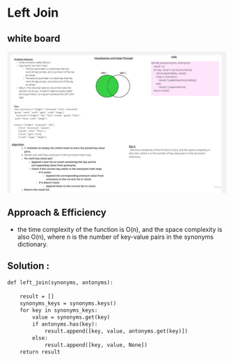 <!-- Description of the challenge -->
# Left Join  

## white board 
![](./left_join.jpg)


## Approach & Efficiency

- the time complexity of the function is O(n), and the space complexity is also O(n), where n is the number of key-value pairs in the synonyms dictionary.

## Solution : 
```
def left_join(synonyms, antonyms):

    result = []
    synonyms_keys = synonyms.keys()
    for key in synonyms_keys:
        value = synonyms.get(key)
        if antonyms.has(key):
            result.append([key, value, antonyms.get(key)])
        else:
            result.append([key, value, None])
    return result
```